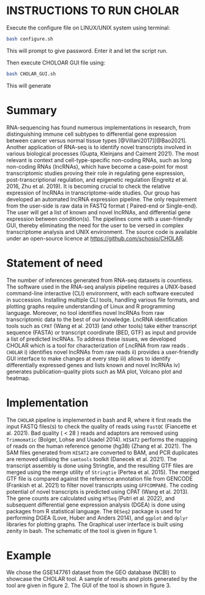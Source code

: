 # INSTRUCTIONS TO RUN CHOLAR

Execute the configure file on LINUX/UNIX system using terminal:

```sh
bash configure.sh
```

This will prompt to give password. Enter it and let the script run.


Then execute CHOLOAR GUI file using:

```sh
bash CHOLAR_GUI.sh
```


This will generate









# Summary

RNA-sequencing has found numerous implementations in research, from distinguishing immune cell subtypes 
to differential gene expression between cancer versus normal tissue types [@Villani2017][@Bao2021].
Another application of RNA-seq is to identify novel transcripts involved in various biological processes
(Gupta, Kleinjans and Caiment 2021). The most relevant is context and cell-type-specific non-coding RNAs,
such as long non-coding RNAs (lncRNAs), which have become a case-point for most transcriptomic studies proving
their role in regulating gene expression, post-transcriptional regulation, and epigenetic regulation
(Engreitz et al. 2016, Zhu et al. 2019).
It is becoming crucial to check the relative expression of lncRNAs in transcriptome-wide studies. Our group
has developed an automated lncRNA expression pipeline. The only requirement from the user-side is raw data in
FASTQ format ( Paired-end or Single-end). The user will get a list of known and novel lncRNAs, and differential
gene expression between condition(s). The pipelines come with a user-friendly GUI, thereby eliminating the need
for the user to be versed in complex transcriptome analysis and UNIX environment.  The source code is available
under an open-source licence at https://github.com/schosio/CHOLAR.

# Statement of need

The number of inferences generated from RNA-seq datasets is countless. The software used in the RNA-seq analysis
pipeline requires a UNIX-based command-line interactive (CLI) environment, with each software executed in succession.
Installing multiple CLI tools, handling various file formats, and plotting graphs require understanding of Linux and
R programming language. Moreover, no tool identifies novel lncRNAs from raw transcriptomic data to the best of our
knowledge. LncRNA identification tools such as `CPAT` (Wang et al. 2013) (and other tools) take either transcript
sequence (FASTA) or transcript coordinate (BED, GTF) as input and provide a list of predicted lncRNAs.
To address these issues, we developed CHOLAR which is a tool for characterization of LncRNA from raw reads .
`CHOLAR` i) identifies novel lncRNAs from raw reads ii) provides a user-friendly GUI interface to make changes
at every step iii) allows to identify differentially expressed genes and lists known and novel lncRNAs iv) generates
publication-quality plots such as MA plot, Volcano plot and heatmap.

# Implementation

The `CHOLAR` pipeline is implemented in bash and R, where it first reads the input FASTQ files(s) to check the
quality of reads using `FastQC` (Fiancette et al. 2021). Bad quality ( < 28 ) reads and adaptors are removed using
`Trimmomatic` (Bolger, Lohse and Usadel 2014). `HISAT2` performs the mapping of reads on the human reference genome
(hg38) (Zhang et al. 2021). The SAM files generated from `HISAT2` are converted to BAM, and PCR duplicates are removed
utilising the `samtools` toolkit (Danecek et al. 2021). 
The transcript assembly is done using Stringtie, and the resulting GTF files are merged using the merge utility of
`Stringtie` (Pertea et al. 2015). The merged GTF file is compared against the reference annotation file from GENCODE
(Frankish et al. 2021) to filter novel transcripts using `GFFCOMPARE`. The coding potential of novel transcripts is
predicted using CPAT (Wang et al. 2013). The gene counts are calculated using `HTSeq` (Putri et al. 2022), and subsequent
differential gene expression analysis (DGEA) is done using packages from R statistical language. 
The `DESeq2` package is used for performing DGEA (Love, Huber and Anders 2014), and `ggplot` and `dplyr` libraries for
plotting graphs. The Graphical user interface is built using zenity in bash. The schematic of the tool is given in figure 1.

# Example

We chose the GSE147761 dataset from the GEO database (NCBI) to showcase the CHOLAR tool. A sample of results and plots 
generated by the tool are given in figure 2. The GUI of the tool is shown in figure 3.

 

